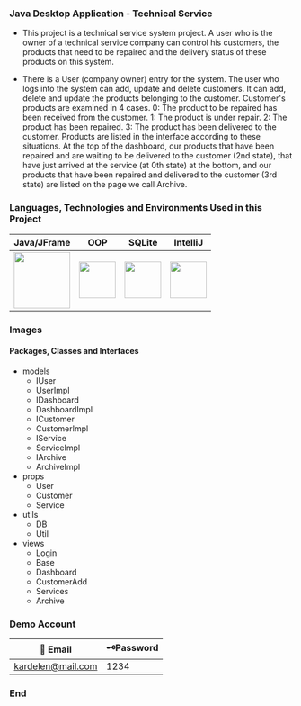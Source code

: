 ### Java Desktop Application - Technical Service

- This project is a technical service system project. A user who is the owner of a technical service company can control his customers, the products that need to be repaired and the delivery status of these products on this system.

- There is a User (company owner) entry for the system. The user who logs into the system can add, update and delete customers. It can add, delete and update the products belonging to the customer. Customer's products are examined in 4 cases. 0: The product to be repaired has been received from the customer. 1: The product is under repair. 2: The product has been repaired. 3: The product has been delivered to the customer. Products are listed in the interface according to these situations. At the top of the dashboard, our products that have been repaired and are waiting to be delivered to the customer (2nd state), that have just arrived at the service (at 0th state) at the bottom, and our products that have been repaired and delivered to the customer (3rd state) are listed on the page we call Archive.

### Languages, Technologies and Environments Used in this Project

| Java/JFrame  | OOP | SQLite | IntelliJ  |
| :------------: | :------------: | :------------: | :------------: |
|  <img src ="https://cdn.iconscout.com/icon/free/png-256/java-60-1174953.png" width ="100px" height = "100px" style="float:left" > | <img src ="https://encrypted-tbn0.gstatic.com/images?q=tbn:ANd9GcRQie1pvA8p-kyK_bGjsjPJWv8x4NF9ahNvFA&usqp=CAU" width ="65px" height = "65px" style="float:left " >  |  <img src ="https://upload.wikimedia.org/wikipedia/commons/thumb/9/97/Sqlite-square-icon.svg/1200px-Sqlite-square-icon.svg.png" width ="65px" height = "65px" style="float:left " > | <img src ="https://upload.wikimedia.org/wikipedia/commons/thumb/9/9c/IntelliJ_IDEA_Icon.svg/70px-IntelliJ_IDEA_Icon.svg.png" width ="65px" height = "65px" >  |


### Images


#### Packages, Classes and Interfaces
                
+ models
    + IUser
    + UserImpl
    + IDashboard
    + DashboardImpl
    + ICustomer
    + CustomerImpl
    + IService
    + ServiceImpl
    + IArchive
    + ArchiveImpl
+ props
    + User
    + Customer
    + Service
+ utils
    * DB
    * Util
+ views
    * Login
    * Base
    * Dashboard
    * CustomerAdd
    * Services
    * Archive
                    
### Demo Account
                    
 🔐 Email  | 🗝️Password
------------- | -------------
kardelen@mail.com  | 1234



### End
